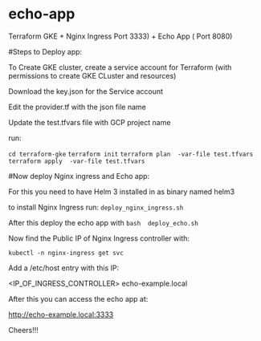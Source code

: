 # echo-app
Terraform GKE + Nginx Ingress Port 3333) + Echo App ( Port 8080)

#Steps to Deploy app:


To Create GKE cluster, create a service account for Terraform  (with permissions to create GKE CLuster and resources)

Download the key.json for the Service account

Edit the provider.tf with the json file name

Update the test.tfvars file with GCP project name

run:

`cd terraform-gke`
 `terraform init`
 `terraform plan  -var-file test.tfvars`
 `terraform apply  -var-file test.tfvars`

#Now deploy Nginx ingress and Echo app:

For this you need to have Helm 3 installed in as binary named helm3

to install Nginx Ingress run:
`deploy_nginx_ingress.sh
`

After this deploy the echo app with
`
bash  deploy_echo.sh
`

Now find the Public IP of Nginx Ingress controller with:

` kubectl -n nginx-ingress get svc
`

Add a /etc/host entry with this IP:

<IP_OF_INGRESS_CONTROLLER> echo-example.local


After this you can access the echo app at:

http://echo-example.local:3333

Cheers!!!
